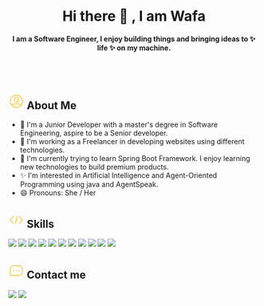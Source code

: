 <h1 align="center">Hi there 👋 , I am Wafa </h1>
<h4 align="center">I am a Software Engineer, I enjoy building things and bringing ideas to ✨ life ✨ on my machine.</h4>
<br>
<div align="center"><img src = ""></div>



<h2><img src = "images/8-account-outline.gif" width = 32px> About Me </h2>


- 🌟 I'm a Junior Developer with a master's degree in Software Engineering, aspire to be a Senior developer.
- 🔭  I'm working as a Freelancer in developing websites using different technologies.
- 🌱 I'm currently trying to learn Spring Boot Framework. I enjoy learning new technologies to build premium products.
- ✨ I'm interested in Artificial Intelligence and Agent-Oriented Programming using java and AgentSpeak.
- 😄 Pronouns: She / Her
<!-- - ⚡ Fun fact: ... -->
<!-- - 👯   I’m looking to collaborate on ... -->
<!-- - 📫   How to reach me: ... -->


<h2> <img src = "images/34-code-outline.gif" width = 32px> 
Skills </h2>
<div>
<img width ='48px' src ='https://raw.githubusercontent.com/rahulbanerjee26/githubAboutMeGenerator/main/icons/github.svg'>
<img width ='48px' src ='https://raw.githubusercontent.com/rahulbanerjee26/githubAboutMeGenerator/main/icons/java.svg'>
<img width ='48px' src ='https://raw.githubusercontent.com/rahulbanerjee26/githubAboutMeGenerator/main/icons/javascript.svg'>
<img width ='48px' src ='https://raw.githubusercontent.com/rahulbanerjee26/githubAboutMeGenerator/main/icons/css.svg'>
<img width ='48px' src ='https://raw.githubusercontent.com/rahulbanerjee26/githubAboutMeGenerator/main/icons/html.svg'>
<img width ='48px' src ='https://raw.githubusercontent.com/rahulbanerjee26/githubAboutMeGenerator/main/icons/php.svg'>
<img width ='48px' src ='https://raw.githubusercontent.com/rahulbanerjee26/githubAboutMeGenerator/main/icons/mysql.svg'>
<img width ='48px' src ='https://raw.githubusercontent.com/rahulbanerjee26/githubAboutMeGenerator/main/icons/angularjs.svg'>
<img width ='48px' src ='https://raw.githubusercontent.com/rahulbanerjee26/githubAboutMeGenerator/main/icons/csharp.svg'>
<img width ='48px' src ='https://raw.githubusercontent.com/rahulbanerjee26/githubAboutMeGenerator/main/icons/bootstrap.svg'>
<img width ='48px' src ='https://raw.githubusercontent.com/rahulbanerjee26/githubAboutMeGenerator/main/icons/firebase.svg'>
</div>

<h2> <img src = "images/47-chat-outline.gif" width = 32px> Contact me </h2>
<div>
<a href = 'https://www.linkedin.com/in/wafa-h'> <img width = '32px' src="https://raw.githubusercontent.com/rahulbanerjee26/githubAboutMeGenerator/main/icons/linked-in-alt.svg"/></a> 
<a href = 'https://github.com/wafa-code'> <img width = '32px' src="https://raw.githubusercontent.com/rahulbanerjee26/githubAboutMeGenerator/main/icons/github.svg"/></a> 
</div>  

<!--<h2> <img src = "images/178-work-outline.gif" width = 32px> My Portfolio </h2>
<a href = 'https://wafa-portfolio.webflow.io/'> Click here <a/>-->

